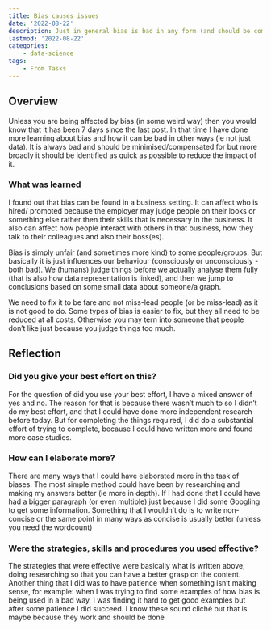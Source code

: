 ```yaml
---
title: Bias causes issues
date: '2022-08-22'
description: Just in general bias is bad in any form (and should be compensated for)
lastmod: '2022-08-22'
categories:
    - data-science
tags:
    - From Tasks
---
```


## Overview

Unless you are being affected by bias (in some weird way) then you would know that it has been 7 days since the last post. In that time I have done more learning about bias and how it can be bad in other ways (ie not just data). It is always bad and should be minimised/compensated for but more broadly it should be identified as quick as possible to reduce the impact of it.

### What was learned

I found out that bias can be found in a business setting. It can affect who is hired/ promoted because the employer may judge people on their looks or something else rather then their skills that is necessary in the business. It also can affect how people interact with others in that business, how they talk to their colleagues and also their boss(es).

Bias is simply unfair (and sometimes more kind) to some people/groups. But basically it is just influences our behaviour (consciously or unconsciously - both bad). We (humans) judge things before we actually analyse them fully (that is also how data representation is linked), and then we jump to conclusions based on some small data about someone/a graph.

We need to fix it to be fare and not miss-lead people (or be miss-lead) as it is not good to do. Some types of bias is easier to fix, but they all need to be reduced at all costs. Otherwise you may tern into someone that people don’t like just because you judge things too much.

## Reflection

### Did you give your best effort on this?

For the question of did you use your best effort, I have a mixed answer of yes and no. The reason for that is because there wasn’t much to so I didn’t do my best effort, and that I could have done more independent research before today. But for completing the things required, I did do a substantial effort of trying to complete, because I could have written more and found more case studies.

### How can I elaborate more?

There are many ways that I could have elaborated more in the task of biases. The most simple method could have been by researching and making my answers better (ie more in depth). If I had done that I could have had a bigger paragraph (or even multiple) just because I did some Googling to get some information. Something that I wouldn’t do is to write non-concise or the same point in many ways as concise is usually better (unless you need the wordcount)

### Were the strategies, skills and procedures you used effective?

The strategies that were effective were basically what is written above, doing researching so that you can have a better grasp on the content. Another thing that I did was to have patience when something isn’t making sense, for example: when I was trying to find some examples of how bias is being used in a bad way, I was finding it hard to get good examples but after some patience I did succeed. I know these sound cliché but that is maybe because they work and should be done
